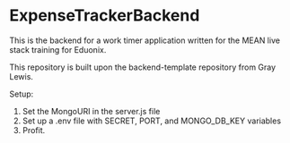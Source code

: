 # ExpenseTrackerBackend
This is the backend for a work timer application written for the MEAN live stack training for Eduonix.

This repository is built upon the backend-template repository from Gray Lewis.

Setup:
1. Set the MongoURI in the server.js file
2. Set up a .env file with SECRET, PORT, and MONGO_DB_KEY variables
3. Profit.

